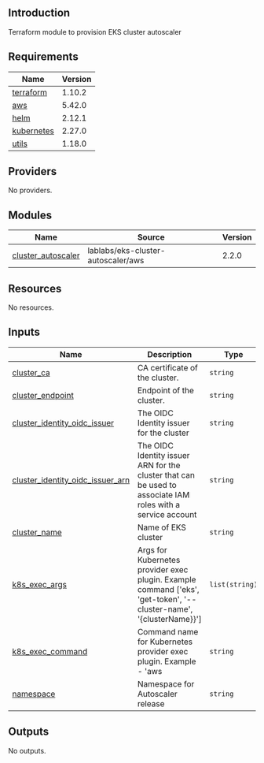 ## Introduction
Terraform module to provision EKS cluster autoscaler

<!-- BEGIN_TF_DOCS -->
  
## Requirements

| Name | Version |
|------|---------|
| <a name="requirement_terraform"></a> [terraform](#requirement\_terraform) | 1.10.2 |
| <a name="requirement_aws"></a> [aws](#requirement\_aws) | 5.42.0 |
| <a name="requirement_helm"></a> [helm](#requirement\_helm) | 2.12.1 |
| <a name="requirement_kubernetes"></a> [kubernetes](#requirement\_kubernetes) | 2.27.0 |
| <a name="requirement_utils"></a> [utils](#requirement\_utils) | 1.18.0 |
## Providers

No providers.
## Modules

| Name | Source | Version |
|------|--------|---------|
| <a name="module_cluster_autoscaler"></a> [cluster\_autoscaler](#module\_cluster\_autoscaler) | lablabs/eks-cluster-autoscaler/aws | 2.2.0 |
## Resources

No resources.
## Inputs

| Name | Description | Type | Default | Required |
|------|-------------|------|---------|:--------:|
| <a name="input_cluster_ca"></a> [cluster\_ca](#input\_cluster\_ca) | CA certificate of the cluster. | `string` | n/a | yes |
| <a name="input_cluster_endpoint"></a> [cluster\_endpoint](#input\_cluster\_endpoint) | Endpoint of the cluster. | `string` | n/a | yes |
| <a name="input_cluster_identity_oidc_issuer"></a> [cluster\_identity\_oidc\_issuer](#input\_cluster\_identity\_oidc\_issuer) | The OIDC Identity issuer for the cluster | `string` | n/a | yes |
| <a name="input_cluster_identity_oidc_issuer_arn"></a> [cluster\_identity\_oidc\_issuer\_arn](#input\_cluster\_identity\_oidc\_issuer\_arn) | The OIDC Identity issuer ARN for the cluster that can be used to associate IAM roles with a service account | `string` | n/a | yes |
| <a name="input_cluster_name"></a> [cluster\_name](#input\_cluster\_name) | Name of EKS cluster | `string` | n/a | yes |
| <a name="input_k8s_exec_args"></a> [k8s\_exec\_args](#input\_k8s\_exec\_args) | Args for Kubernetes provider exec plugin. Example command ['eks', 'get-token', '--cluster-name', '{clusterName}}'] | `list(string)` | n/a | yes |
| <a name="input_k8s_exec_command"></a> [k8s\_exec\_command](#input\_k8s\_exec\_command) | Command name for Kubernetes provider exec plugin. Example - 'aws | `string` | n/a | yes |
| <a name="input_namespace"></a> [namespace](#input\_namespace) | Namespace for Autoscaler release | `string` | n/a | yes |
## Outputs

No outputs.
<!-- END_TF_DOCS -->
